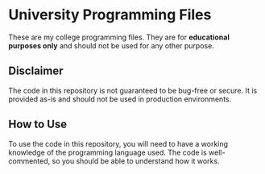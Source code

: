 # University Programming Files

These are my college programming files. They are for **educational purposes only** and should not be used for any other purpose.

## Disclaimer

The code in this repository is not guaranteed to be bug-free or secure. It is provided as-is and should not be used in production environments.

## How to Use

To use the code in this repository, you will need to have a working knowledge of the programming language used. The code is well-commented, so you should be able to understand how it works.
